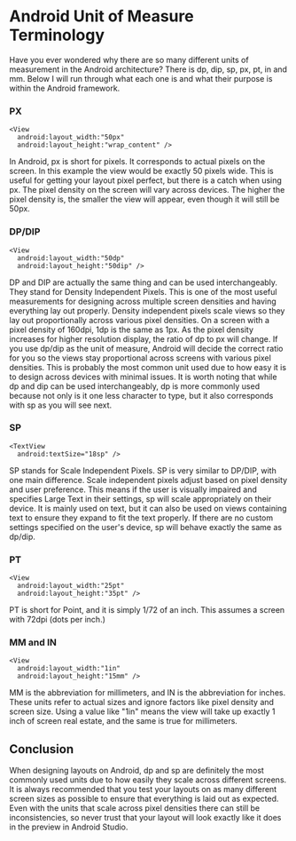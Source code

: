 # Android Unit of Measure Terminology  

Have you ever wondered why there are so many different units of measurement in the Android architecture? There is dp, dip, sp, px, pt, in and mm. Below I will run through what each one is and what their purpose is within the Android framework.

### PX  

```
<View
  android:layout_width:"50px"
  android:layout_height:"wrap_content" />
```  
In Android, px is short for pixels. It corresponds to actual pixels on the screen. In this example the view would be exactly 50 pixels wide. This is useful for getting your layout pixel perfect, but there is a catch when using px. The pixel density on the screen will vary across devices. The higher the pixel density is, the smaller the view will appear, even though it will still be 50px.  

### DP/DIP  

```
<View
  android:layout_width:"50dp"
  android:layout_height:"50dip" />
```
DP and DIP are actually the same thing and can be used interchangeably. They stand for Density Independent Pixels. This is one of the most useful measurements for designing across multiple screen densities and having everything lay out properly. Density independent pixels scale views so they lay out proportionally across various pixel densities. On a screen with a pixel density of 160dpi, 1dp is the same as 1px. As the pixel density increases for  higher resolution display, the ratio of dp to px will change. If you use dp/dip as the unit of measure, Android will decide the correct ratio for you so the views stay proportional across screens with various pixel densities. This is probably the most common unit used due to how easy it is to design across devices with minimal issues. It is worth noting that while dp and dip can be used interchangeably, dp is more commonly used because not only is it one less character to type, but it also corresponds with sp as you will see next.  

### SP  
```
<TextView
  android:textSize="18sp" />
```
SP stands for Scale Independent Pixels. SP is very similar to DP/DIP, with one main difference. Scale independent pixels adjust based on pixel density and user preference. This means if the user is visually impaired and specifies Large Text in their settings, sp will scale appropriately on their device. It is mainly used on text, but it can also be used on views containing text to ensure they expand to fit the text properly. If there are no custom settings specified on the user's device, sp will behave exactly the same as dp/dip.  

### PT  
```
<View
  android:layout_width:"25pt"
  android:layout_height:"35pt" />
```
PT is short for Point, and it is simply 1/72 of an inch. This assumes a screen with 72dpi (dots per inch.)  

### MM and IN  
```
<View
  android:layout_width:"1in"
  android:layout_height:"15mm" />
```
MM is the abbreviation for millimeters, and IN is the abbreviation for inches. These units refer to actual sizes and ignore factors like pixel density and screen size. Using a value like "1in" means the view will take up exactly 1 inch of screen real estate, and the same is true for millimeters.  

## Conclusion  
When designing layouts on Android, dp and sp are definitely the most commonly used units due to how easily they scale across different screens. It is always recommended that you test your layouts on as many different screen sizes as possible to ensure that everything is laid out as expected. Even with the units that scale across pixel densities there can still be inconsistencies, so never trust that your layout will look exactly like it does in the preview in Android Studio. 
